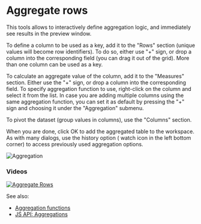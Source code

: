 <!-- TITLE: Aggregate rows -->
<!-- SUBTITLE: -->

# Aggregate rows

This tools allows to interactively define aggregation logic, and immediately see results in the preview window.

To define a column to be used as a key, add it to the "Rows" section (unique values will become row identifiers). To do
so, either use "+" sign, or drop a column into the corresponding field (you can drag it out of the grid). More than one
column can be used as a key.

To calculate an aggregate value of the column, add it to the "Measures" section. Either use the
"+" sign, or drop a column into the corresponding field. To specify aggregation function to use, right-click on the
column and select it from the list. In case you are adding multiple columns using the same aggregation function, you can
set it as default by pressing the "+" sign and choosing it under the "Aggregation" submenu.

To pivot the dataset (group values in columns), use the "Columns" section.

When you are done, click OK to add the aggregated table to the workspace. As with many dialogs, use the history option (
watch icon in the left bottom corner) to access previously used aggregation options.

![Aggregation](../uploads/gifs/aggregate.gif "Aggregation")

### Videos

[![Aggregate Rows](../uploads/youtube/aggregate.png "Open on Youtube")](https://www.youtube.com/watch?v=1EI1w2HECrM)

See also:

* [Aggregation functions](aggregation-functions.md)
* [JS API: Aggregations](https://public.datagrok.ai/js/samples/data-frame/aggregation)
